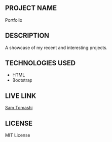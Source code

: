 ## PROJECT NAME

Portfolio

## DESCRIPTION

A showcase of my recent and interesting projects.

## TECHNOLOGIES USED

- HTML
- Bootstrap

## LIVE LINK

[Sam Tomashi](https://samtomashi.github.io)

## LICENSE

MIT License
